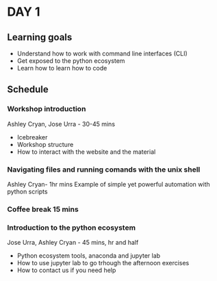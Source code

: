 # DAY 1
## Learning goals
- Understand how to work with command line interfaces (CLI)
- Get exposed to the python ecosystem
- Learn how to learn how to code

## Schedule
### Workshop introduction
Ashley Cryan, Jose Urra - 30-45 mins
- Icebreaker
- Workshop structure 
- How to interact with the website and the material

### Navigating files and running comands with the unix shell
Ashley Cryan- 1hr mins
Example of simple yet powerful automation with python scripts

### Coffee break 15 mins

### Introduction to the python ecosystem
Jose Urra, Ashley Cryan - 45 mins, hr and half
- Python ecosystem tools, anaconda and jupyter lab
- How to use jupyter lab to go trhough the afternoon exercises
- How to contact us if you need help
